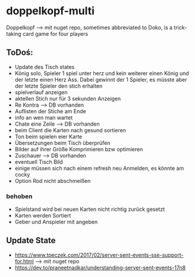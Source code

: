 # doppelkopf-multi
Doppelkopf --> mit nuget repo, sometimes abbreviated to Doko, is a trick-taking card game for four players
 
## ToDoś:
- Update des Tisch states 
- König solo, Spieler 1 spiel unter herz und kein weiterer einen König und der letzte einen Herz Ass. Dabei gewinnt der 1 Spieler, es müsste aber der letzte Spieler den stich erhalten 
- spielverlauf anzeigen
- aktellen Stich nur für 3 sekunden Anzeigen 
- Re Kontra --> DB vorhanden 
- Auflisten der Stiche am Ende
- info an wen man wartet
- Chate eine Zeile --> DB vorhanden 
- beim Client die Karten nach gesund sortieren
- Ton beim spielen eier Karte
- Übersetzungen beim Tisch überprüfen
- Bilder auf ihrer Größe Komprimieren bzw optimieren
- Zuschauer --> DB vorhanden 
- eventuell Tisch Bild
- einige müssen sich nach einem refresh neu Anmelden, es könnte am cocky
- Option Rod nicht abschmeißen 

### behoben
- Spielstand wird bei neuen Karten nicht richtig zurück gesetzt
- Karten werden Sortiert
- Geber und Anspieler mit angeben

## Update State
- https://www.tpeczek.com/2017/02/server-sent-events-sse-support-for.html --> mit nuget repo
- https://dev.to/praneetnadkar/understanding-server-sent-events-17n8 